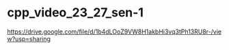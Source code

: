 # cpp_video_23_27_sen-1
https://drive.google.com/file/d/1b4dLOoZ9VW8H1akbHi3vq3tPh13RU8r-/view?usp=sharing
